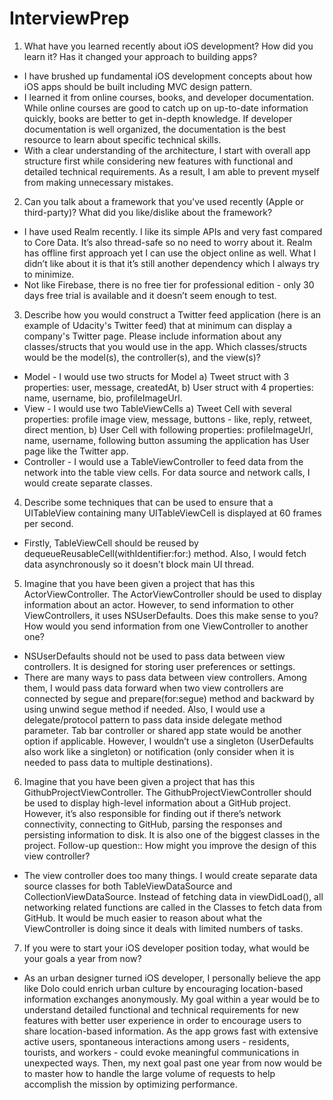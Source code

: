 # InterviewPrep

1. What have you learned recently about iOS development? How did you learn it? Has it changed your approach to building apps?

* I have brushed up fundamental iOS development concepts about how iOS apps should be built including MVC design pattern. 
* I learned it from online courses, books, and developer documentation. While online courses are good to catch up on up-to-date information quickly, books are better to get in-depth knowledge. If developer documentation is well organized, the documentation is the best resource to learn about specific technical skills. 
* With a clear understanding of the architecture, I start with overall app structure first while considering new features with functional and detailed technical requirements. As a result, I am able to prevent myself from making unnecessary mistakes.

2. Can you talk about a framework that you've used recently (Apple or third-party)? What did you like/dislike about the framework?

* I have used Realm recently. I like its simple APIs and very fast compared to Core Data. It’s also thread-safe so no need to worry about it. Realm has offline first approach yet I can use the object online as well. What I didn’t like about it is that it’s still another dependency which I always try to minimize. 
* Not like Firebase, there is no free tier for professional edition - only 30 days free trial is available and it doesn’t seem enough to test.

3. Describe how you would construct a Twitter feed application (here is an example of Udacity's Twitter feed) that at minimum can display a company's Twitter page. Please include information about any classes/structs that you would use in the app. Which classes/structs would be the model(s), the controller(s), and the view(s)?

* Model - I would use two structs for Model a) Tweet struct with 3 properties: user, message, createdAt, b) User struct with 4 properties: name, username, bio, profileImageUrl. 
* View - I would use two TableViewCells a) Tweet Cell with several properties: profile image view, message, buttons - like, reply, retweet, direct mention, b) User Cell with following properties: profileImageUrl, name, username, following button assuming the application has User page like the Twitter app.
* Controller - I would use a TableViewController to feed data from the network into the table view cells. For data source and network calls, I would create separate classes. 

4. Describe some techniques that can be used to ensure that a UITableView containing many UITableViewCell is displayed at 60 frames per second.

* Firstly, TableViewCell should be reused by dequeueReusableCell(withIdentifier:for:) method. Also, I would fetch data asynchronously so it doesn't block main UI thread.

5. Imagine that you have been given a project that has this ActorViewController. The ActorViewController should be used to display information about an actor. However, to send information to other ViewControllers, it uses NSUserDefaults. Does this make sense to you? How would you send information from one ViewController to another one?

* NSUserDefaults should not be used to pass data between view controllers. It is designed for storing user preferences or settings.
* There are many ways to pass data between view controllers. Among them, I would pass data forward when two view controllers are connected by segue and prepare(for:segue) method and backward by using unwind segue method if needed. Also, I would use a delegate/protocol pattern to pass data inside delegate method parameter. Tab bar controller or shared app state would be another option if applicable. However, I wouldn’t use a singleton (UserDefaults also work like a singleton) or notification (only consider when it is needed to pass data to multiple destinations). 

6. Imagine that you have been given a project that has this GithubProjectViewController. The GithubProjectViewController should be used to display high-level information about a GitHub project. However, it’s also responsible for finding out if there’s network connectivity, connecting to GitHub, parsing the responses and persisting information to disk. It is also one of the biggest classes in the project. Follow-up question:: How might you improve the design of this view controller?

* The view controller does too many things. I would create separate data source classes for both TableViewDataSource and CollectionViewDataSource. Instead of fetching data in viewDidLoad(), all networking related functions are called in the Classes to fetch data from GitHub. It would be much easier to reason about what the ViewController is doing since it deals with limited numbers of tasks.

7. If you were to start your iOS developer position today, what would be your goals a year from now?

* As an urban designer turned iOS developer, I personally believe the app like Dolo could enrich urban culture by encouraging location-based information exchanges anonymously. My goal within a year would be to understand detailed functional and technical requirements for new features with better user experience in order to encourage users to share location-based information. As the app grows fast with extensive active users, spontaneous interactions among users - residents, tourists, and workers - could evoke meaningful communications in unexpected ways. Then, my next goal past one year from now would be to master how to handle the large volume of requests to help accomplish the mission by optimizing performance.
